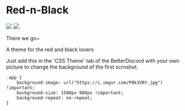 # Red-n-Black

<img src="http://i.imgur.com/jLwi6En.png"/>

<img src="http://i.imgur.com/RP0apJN.jpg"/>

There we go~

A theme for the red and black lovers

Just add this in the 'CSS Theme' tab of the BetterDiscord with your own picture to change the background of the first scrnshot.
```
.app {
    background-image: url("https://i.imgur.com/P0k3VRY.jpg") !important;
    background-size: 1500px 900px !important;
    background-repeat: no-repeat;
}
```
